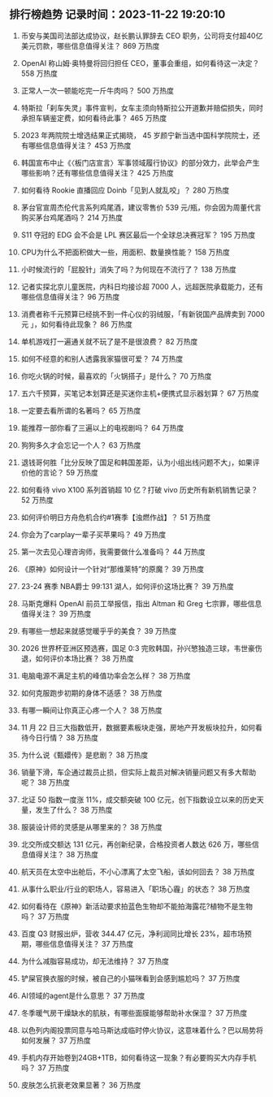 
## 排行榜趋势 记录时间：2023-11-22 19:20:10
  
  1. 币安与美国司法部达成协议，赵长鹏认罪辞去 CEO 职务，公司将支付超40亿美元罚款，哪些信息值得关注？ 869 万热度
    
  2. OpenAI 称山姆·奥特曼将回归担任 CEO，董事会重组，如何看待这一决定？ 558 万热度
    
  3. 正常人一次一顿能吃完一斤牛肉吗？ 500 万热度
    
  4. 特斯拉「刹车失灵」事件宣判，女车主须向特斯拉公开道歉并赔偿损失，同时承担车辆鉴定费，如何看待此事？ 465 万热度
    
  5. 2023 年两院院士增选结果正式揭晓， 45 岁颜宁新当选中国科学院院士，还有哪些信息值得关注？ 453 万热度
    
  6. 韩国宣布中止《〈板门店宣言〉军事领域履行协议》的部分效力，此举会产生哪些影响？还有哪些信息值得关注？ 425 万热度
    
  7. 如何看待 Rookie 直播回应 Doinb「见到人就乱咬」？ 280 万热度
    
  8. 茅台官宣周杰伦代言系列鸡尾酒，建议零售价 539 元/瓶，你会因为周董代言购买茅台鸡尾酒吗？ 214 万热度
    
  9. S11 夺冠的 EDG 会不会是 LPL 赛区最后一个全球总决赛冠军？ 195 万热度
    
  10. CPU为什么不把面积做大一些，用面积、数量换性能？ 158 万热度
    
  11. 小时候流行的「屁股针」消失了吗？为何现在不流行了？ 138 万热度
    
  12. 记者实探北京儿童医院，内科日均接诊超 7000 人，远超医院承载能力，还有哪些信息值得关注？ 96 万热度
    
  13. 消费者称千元预算已经挑不到一件心仪的羽绒服，「有新锐国产品牌卖到 7000 元 」，如何看待此现象？ 86 万热度
    
  14. 单机游戏打一遍通关就不玩了是不是很浪费？ 82 万热度
    
  15. 如何不经意的和别人透露我家猫很可爱？ 74 万热度
    
  16. 你吃火锅的时候，最喜欢的「火锅搭子」是什么？ 70 万热度
    
  17. 五六千预算，买笔记本划算还是买迷你主机+便携式显示器划算？ 67 万热度
    
  18. 一定要去看所谓的名著吗？ 65 万热度
    
  19. 能推荐一部你看了三遍以上的电视剧吗？ 64 万热度
    
  20. 狗狗多久才会忘记一个人？ 63 万热度
    
  21. 退钱哥何胜「比分反映了国足和韩国差距，认为小组出线问题不大」，如果评价他的言论？ 59 万热度
    
  22. 如何看待 vivo X100 系列首销超 10 亿？打破 vivo 历史所有新机销售记录？ 52 万热度
    
  23. 如何评价明日方舟危机合约#1赛季【浊燃作战】？ 51 万热度
    
  24. 你会为了carplay一辈子买苹果吗？ 49 万热度
    
  25. 第一次去见心理咨询师，我需要做什么准备吗？ 44 万热度
    
  26. 《原神》如何设计一个针对“那维莱特”的原魔？ 39 万热度
    
  27. 23-24 赛季 NBA爵士 99:131 湖人，如何评价这场比赛？ 39 万热度
    
  28. 马斯克爆料 OpenAI 前员工举报信，指出 Altman 和 Greg 七宗罪，哪些信息值得关注？ 39 万热度
    
  29. 有哪些一想起来就感觉暖乎乎的美食？ 39 万热度
    
  30. 2026 世界杯亚洲区预选赛，国足 0:3 完败韩国，孙兴慜独造三球，韦世豪伤退，如何评价本场比赛？ 38 万热度
    
  31. 电脑电源不满足主机的峰值功率会怎么样？ 38 万热度
    
  32. 如何克服跑步初期的身体不适感？ 38 万热度
    
  33. 有哪一瞬间让你真正心疼一个人？ 38 万热度
    
  34. 11 月 22 日三大指数低开，数据要素板块走强，房地产开发板块拉升，如何看待今日行情？ 38 万热度
    
  35. 为什么说《甄嬛传》是悲剧？ 38 万热度
    
  36. 销量下滑，车企通过裁员止损，但实际上裁员对解决销量问题又有多大帮助呢？ 38 万热度
    
  37. 北证 50 指数一度涨 11%，成交额突破 100 亿元，创下指数设立以来的历史天量，发生了什么？ 38 万热度
    
  38. 服装设计师的灵感是从哪里来的？ 38 万热度
    
  39. 北交所成交额达 131 亿元，再创新纪录，合格投资者人数达 626 万，哪些信息值得关注？ 38 万热度
    
  40. 航天员在太空中出舱后，不小心漂离了太空飞船，该如何回去？ 38 万热度
    
  41. 从事什么职业/行业的职场人，容易进入「职场心霾」的状态？ 38 万热度
    
  42. 如何看待在《原神》新活动要求拍蓝色生物却不能拍海露花?植物不是生物吗？ 37 万热度
    
  43. 百度 Q3 财报出炉，营收 344.47 亿元，净利润同比增长 23%，超市场预期，哪些信息值得关注？ 37 万热度
    
  44. 为什么减脂容易成功，却无法维持？ 37 万热度
    
  45. 铲屎官换衣服的时候，被自己的小猫咪看到会感到尴尬吗？ 37 万热度
    
  46. AI领域的agent是什么意思？ 37 万热度
    
  47. 冬季暖气房干燥缺水的肌肤，有哪些面膜能够帮助补水保湿？ 37 万热度
    
  48. 以色列内阁投票同意与哈马斯达成临时停火协议，这意味着什么？巴以局势将如何发展？ 37 万热度
    
  49. 手机内存开始卷到24GB+1TB，如何看待这一现象？有必要购买大内存手机吗？ 37 万热度
    
  50. 皮肤怎么抗衰老效果显著？ 36 万热度
    
